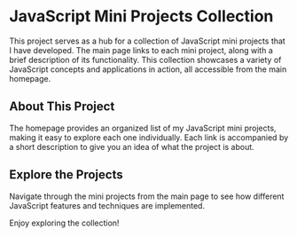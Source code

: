 # JavaScript Mini Projects Collection

This project serves as a hub for a collection of JavaScript mini projects that I have developed. The main page links to each mini project, along with a brief description of its functionality. This collection showcases a variety of JavaScript concepts and applications in action, all accessible from the main homepage.

## About This Project

The homepage provides an organized list of my JavaScript mini projects, making it easy to explore each one individually. Each link is accompanied by a short description to give you an idea of what the project is about.

## Explore the Projects

Navigate through the mini projects from the main page to see how different JavaScript features and techniques are implemented.

Enjoy exploring the collection!
        